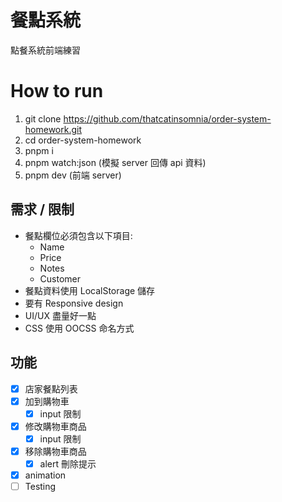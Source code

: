 # 餐點系統
點餐系統前端練習

# How to run
1. git clone https://github.com/thatcatinsomnia/order-system-homework.git
2. cd order-system-homework
3. pnpm i
4. pnpm watch:json (模擬 server 回傳 api 資料)
5. pnpm dev (前端 server)


## 需求 / 限制
- 餐點欄位必須包含以下項目:
   - Name
   - Price
   - Notes
   - Customer
- 餐點資料使用 LocalStorage 儲存
- 要有 Responsive design
- UI/UX 盡量好一點
- CSS 使用 OOCSS 命名方式

## 功能
- [x] 店家餐點列表
- [x] 加到購物車
   - [x] input 限制
- [x] 修改購物車商品
   - [x] input 限制
- [x] 移除購物車商品
   - [x] alert 刪除提示
- [x] animation
- [ ] Testing
